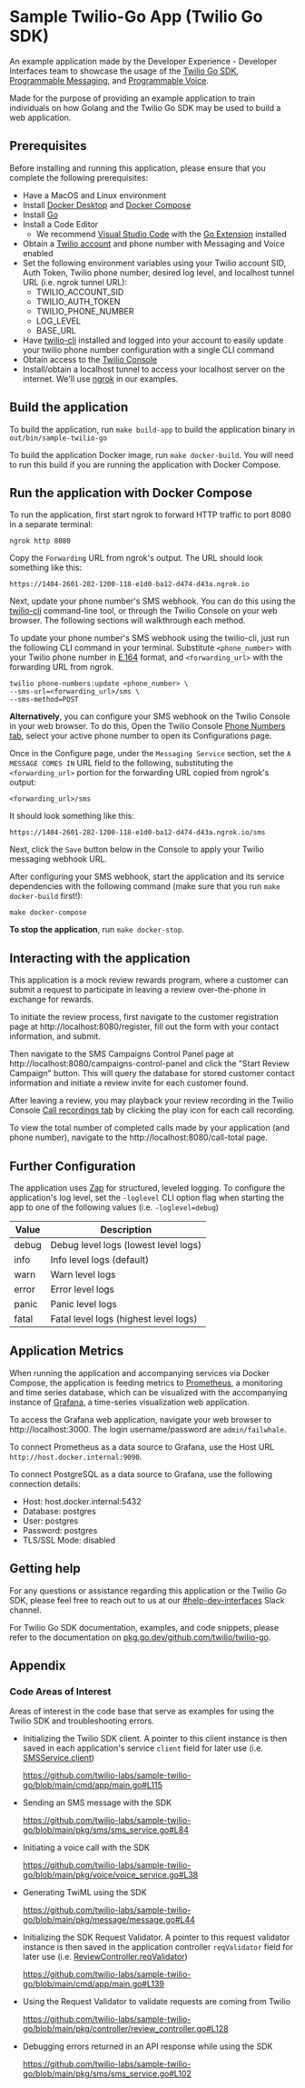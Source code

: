 # Sample Twilio-Go App (Twilio Go SDK)

An example application made by the Developer Experience - Developer Interfaces team to showcase the usage of the [Twilio Go SDK](https://github.com/twilio/twilio-go), [Programmable Messaging](https://www.twilio.com/docs/sms), and [Programmable Voice](https://www.twilio.com/docs/voice).

Made for the purpose of providing an example application to train individuals on how Golang and the Twilio Go SDK may be used to build a web application.

## Prerequisites

Before installing and running this application, please ensure that you complete the following prerequisites:

- Have a MacOS and Linux environment
- Install [Docker Desktop](https://www.docker.com/products/docker-desktop/) and [Docker Compose](https://docs.docker.com/compose/install/)
- Install [Go](https://go.dev/dl/)
- Install a Code Editor
    - We recommend [Visual Studio Code](https://code.visualstudio.com/) with the [Go Extension](https://marketplace.visualstudio.com/items?itemName=golang.Go) installed
- Obtain a [Twilio account](https://www.twilio.com/login) and phone number with Messaging and Voice enabled
- Set the following environment variables using your Twilio account SID, Auth Token, Twilio phone number, desired log level, and localhost tunnel URL (i.e. ngrok tunnel URL):
    - TWILIO_ACCOUNT_SID
    - TWILIO_AUTH_TOKEN
    - TWILIO_PHONE_NUMBER
    - LOG_LEVEL
    - BASE_URL
- Have [twilio-cli](https://www.twilio.com/docs/twilio-cli/quickstart) installed and logged into your account to easily update your twilio phone number configuration with a single CLI command
- Obtain access to the [Twilio Console](https://console.twilio.com/)
- Install/obtain a localhost tunnel to access your localhost server on the internet. We'll use [ngrok](https://ngrok.com/) in our examples.

## Build the application

To build the application, run `make build-app` to build the application binary in `out/bin/sample-twilio-go`

To build the application Docker image, run `make docker-build`. You will need to run this build if you are running the application with Docker Compose.

## Run the application with Docker Compose

To run the application, first start ngrok to forward HTTP traffic to port 8080 in a separate terminal:

```
ngrok http 8080
```

Copy the `Forwarding` URL from ngrok's output. The URL should look something like this:

```
https://1404-2601-282-1200-118-e1d0-ba12-d474-d43a.ngrok.io
```

Next, update your phone number's SMS webhook. You can do this using the [twilio-cli](https://www.twilio.com/docs/twilio-cli/quickstart) command-line tool, or through the Twilio Console on your web browser. The following sections will walkthrough each method.

To update your phone number's SMS webhook using the twilio-cli, just run the following CLI command in your terminal. Substitute `<phone_number>` with your Twilio phone number in [E.164](https://www.twilio.com/docs/glossary/what-e164) format, and `<forwarding_url>` with the forwarding URL from ngrok.

```
twilio phone-numbers:update <phone_number> \
--sms-url=<forwarding_url>/sms \
--sms-method=POST
```

**Alternatively**, you can configure your SMS webhook on the Twilio Console in your web browser. To do this, Open the Twilio Console [Phone Numbers tab](https://console.twilio.com/us1/develop/phone-numbers/manage/incoming), select your active phone number to open its Configurations page.

Once in the Configure page, under the `Messaging Service` section, set the `A MESSAGE COMES IN` URL field to the following, substituting the `<forwarding_url>` portion for the forwarding URL copied from ngrok's output:

```
<forwarding_url>/sms
```

It should look something like this:

```
https://1404-2601-282-1200-118-e1d0-ba12-d474-d43a.ngrok.io/sms
```

Next, click the `Save` button below in the Console to apply your Twilio messaging webhook URL.

After configuring your SMS webhook, start the application and its service dependencies with the following command (make sure that you run `make docker-build` first!):

```
make docker-compose
```

**To stop the application**, run `make docker-stop`.

## Interacting with the application

This application is a mock review rewards program, where a customer can submit a request to participate in leaving a review over-the-phone in exchange for rewards.

To initiate the review process, first navigate to the customer registration page at http://localhost:8080/register, fill out the form with your contact information, and submit.

Then navigate to the SMS Campaigns Control Panel page at http://localhost:8080/campaigns-control-panel and click the "Start Review Campaign" button. This will query the database for stored customer contact information and initiate a review invite for each customer found.

After leaving a review, you may playback your review recording in the Twilio Console [Call recordings tab](https://console.twilio.com/us1/monitor/logs/call-recordings?frameUrl=%2Fconsole%2Fvoice%2Frecordings%2Frecording-logs%3Fx-target-region%3Dus1) by clicking the play icon for each call recording.

To view the total number of completed calls made by your application (and phone number), navigate to the http://localhost:8080/call-total page.

## Further Configuration

The application uses [Zap](https://github.com/uber-go/zap) for structured, leveled logging. To configure the application's log level, set the `-loglevel` CLI option flag when starting the app to one of the following values (i.e. `-loglevel=debug`)

|Value|Description|
|---|---|
|debug|Debug level logs (lowest level logs)|
|info|Info level logs (default)|
|warn|Warn level logs|
|error|Error level logs|
|panic|Panic level logs|
|fatal|Fatal level logs (highest level logs)|

## Application Metrics

When running the application and accompanying services via Docker Compose, the application is feeding metrics to [Prometheus](https://prometheus.io/), a monitoring and time series database, which can be visualized with the accompanying instance of [Grafana](https://grafana.com/), a time-series visualization web application.

To access the Grafana web application, navigate your web browser to http://localhost:3000. The login username/password are `admin/failwhale`.

To connect Prometheus as a data source to Grafana, use the Host URL `http://host.docker.internal:9090`.

To connect PostgreSQL as a data source to Grafana, use the following connection details:
- Host: host.docker.internal:5432
- Database: postgres
- User: postgres
- Password: postgres
- TLS/SSL Mode: disabled

## Getting help

For any questions or assistance regarding this application or the Twilio Go SDK, please feel free to reach out to us at our [#help-dev-interfaces](https://twilio.slack.com/archives/CGQPL0RPH) Slack channel.

For Twilio Go SDK documentation, examples, and code snippets, please refer to the documentation on [pkg.go.dev/github.com/twilio/twilio-go](https://pkg.go.dev/github.com/twilio/twilio-go).

## Appendix

### Code Areas of Interest

Areas of interest in the code base that serve as examples for using the Twilio SDK and troubleshooting errors.

- Initializing the Twilio SDK client. A pointer to this client instance is then saved in each application's service `client` field for later use (i.e. [SMSService.client](https://github.com/twilio-labs/sample-twilio-go/blob/main/pkg/sms/sms_service.go#L20))

    https://github.com/twilio-labs/sample-twilio-go/blob/main/cmd/app/main.go#L115

- Sending an SMS message with the SDK
    
    https://github.com/twilio-labs/sample-twilio-go/blob/main/pkg/sms/sms_service.go#L84

- Initiating a voice call with the SDK

    https://github.com/twilio-labs/sample-twilio-go/blob/main/pkg/voice/voice_service.go#L38

- Generating TwiML using the SDK

    https://github.com/twilio-labs/sample-twilio-go/blob/main/pkg/message/message.go#L44

- Initializing the SDK Request Validator. A pointer to this request validator instance is then saved in the application controller `reqValidator` field for later use (i.e. [ReviewController.reqValidator](https://github.com/twilio-labs/sample-twilio-go/blob/main/pkg/controller/review_controller.go#L30))

    https://github.com/twilio-labs/sample-twilio-go/blob/main/cmd/app/main.go#L139

- Using the Request Validator to validate requests are coming from Twilio

    https://github.com/twilio-labs/sample-twilio-go/blob/main/pkg/controller/review_controller.go#L128

- Debugging errors returned in an API response while using the SDK

    https://github.com/twilio-labs/sample-twilio-go/blob/main/pkg/sms/sms_service.go#L102
